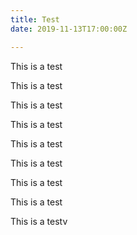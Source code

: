 ```yaml
---
title: Test
date: 2019-11-13T17:00:00Z

---
```

This is a test 

This is a test

This is a test

This is a test

This is a test

This is a test

This is a test

This is a test

This is a testv